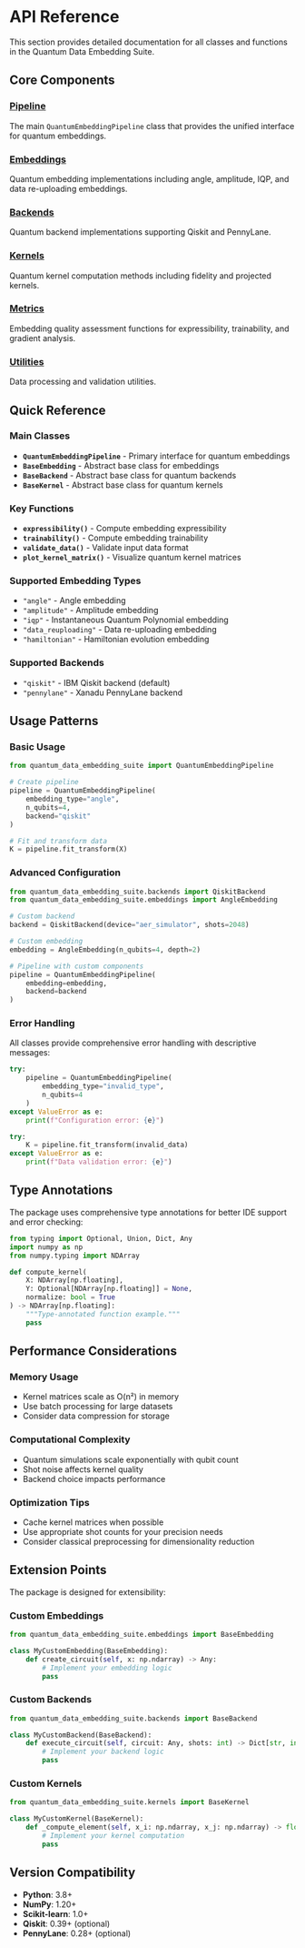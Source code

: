 # API Reference

This section provides detailed documentation for all classes and functions in the Quantum Data Embedding Suite.

## Core Components

### [Pipeline](pipeline.md)

The main `QuantumEmbeddingPipeline` class that provides the unified interface for quantum embeddings.

### [Embeddings](embeddings.md)

Quantum embedding implementations including angle, amplitude, IQP, and data re-uploading embeddings.

### [Backends](backends.md)

Quantum backend implementations supporting Qiskit and PennyLane.

### [Kernels](kernels.md)

Quantum kernel computation methods including fidelity and projected kernels.

### [Metrics](metrics.md)

Embedding quality assessment functions for expressibility, trainability, and gradient analysis.

### [Utilities](utils.md)

Data processing and validation utilities.

## Quick Reference

### Main Classes

- **`QuantumEmbeddingPipeline`** - Primary interface for quantum embeddings
- **`BaseEmbedding`** - Abstract base class for embeddings
- **`BaseBackend`** - Abstract base class for quantum backends
- **`BaseKernel`** - Abstract base class for quantum kernels

### Key Functions

- **`expressibility()`** - Compute embedding expressibility
- **`trainability()`** - Compute embedding trainability  
- **`validate_data()`** - Validate input data format
- **`plot_kernel_matrix()`** - Visualize quantum kernel matrices

### Supported Embedding Types

- `"angle"` - Angle embedding
- `"amplitude"` - Amplitude embedding
- `"iqp"` - Instantaneous Quantum Polynomial embedding
- `"data_reuploading"` - Data re-uploading embedding
- `"hamiltonian"` - Hamiltonian evolution embedding

### Supported Backends

- `"qiskit"` - IBM Qiskit backend (default)
- `"pennylane"` - Xanadu PennyLane backend

## Usage Patterns

### Basic Usage

```python
from quantum_data_embedding_suite import QuantumEmbeddingPipeline

# Create pipeline
pipeline = QuantumEmbeddingPipeline(
    embedding_type="angle",
    n_qubits=4,
    backend="qiskit"
)

# Fit and transform data
K = pipeline.fit_transform(X)
```

### Advanced Configuration

```python
from quantum_data_embedding_suite.backends import QiskitBackend
from quantum_data_embedding_suite.embeddings import AngleEmbedding

# Custom backend
backend = QiskitBackend(device="aer_simulator", shots=2048)

# Custom embedding
embedding = AngleEmbedding(n_qubits=4, depth=2)

# Pipeline with custom components
pipeline = QuantumEmbeddingPipeline(
    embedding=embedding,
    backend=backend
)
```

### Error Handling

All classes provide comprehensive error handling with descriptive messages:

```python
try:
    pipeline = QuantumEmbeddingPipeline(
        embedding_type="invalid_type",
        n_qubits=4
    )
except ValueError as e:
    print(f"Configuration error: {e}")

try:
    K = pipeline.fit_transform(invalid_data)
except ValueError as e:
    print(f"Data validation error: {e}")
```

## Type Annotations

The package uses comprehensive type annotations for better IDE support and error checking:

```python
from typing import Optional, Union, Dict, Any
import numpy as np
from numpy.typing import NDArray

def compute_kernel(
    X: NDArray[np.floating],
    Y: Optional[NDArray[np.floating]] = None,
    normalize: bool = True
) -> NDArray[np.floating]:
    """Type-annotated function example."""
    pass
```

## Performance Considerations

### Memory Usage

- Kernel matrices scale as O(n²) in memory
- Use batch processing for large datasets
- Consider data compression for storage

### Computational Complexity

- Quantum simulations scale exponentially with qubit count
- Shot noise affects kernel quality
- Backend choice impacts performance

### Optimization Tips

- Cache kernel matrices when possible
- Use appropriate shot counts for your precision needs
- Consider classical preprocessing for dimensionality reduction

## Extension Points

The package is designed for extensibility:

### Custom Embeddings

```python
from quantum_data_embedding_suite.embeddings import BaseEmbedding

class MyCustomEmbedding(BaseEmbedding):
    def create_circuit(self, x: np.ndarray) -> Any:
        # Implement your embedding logic
        pass
```

### Custom Backends

```python
from quantum_data_embedding_suite.backends import BaseBackend

class MyCustomBackend(BaseBackend):
    def execute_circuit(self, circuit: Any, shots: int) -> Dict[str, int]:
        # Implement your backend logic
        pass
```

### Custom Kernels

```python
from quantum_data_embedding_suite.kernels import BaseKernel

class MyCustomKernel(BaseKernel):
    def _compute_element(self, x_i: np.ndarray, x_j: np.ndarray) -> float:
        # Implement your kernel computation
        pass
```

## Version Compatibility

- **Python**: 3.8+
- **NumPy**: 1.20+
- **Scikit-learn**: 1.0+
- **Qiskit**: 0.39+ (optional)
- **PennyLane**: 0.28+ (optional)
